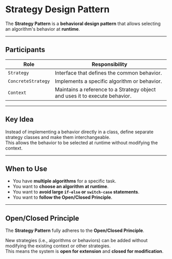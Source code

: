 # Strategy Design Pattern

The **Strategy Pattern** is a **behavioral design pattern** that allows selecting an algorithm's behavior at **runtime**.  

---

## Participants

| Role               | Responsibility                                                                 |
|--------------------|----------------------------------------------------------------------------------|
| `Strategy`         | Interface that defines the common behavior.                                     |
| `ConcreteStrategy` | Implements a specific algorithm or behavior.                                    |
| `Context`          | Maintains a reference to a Strategy object and uses it to execute behavior.     |

---

## Key Idea

Instead of implementing a behavior directly in a class, define separate strategy classes and make them interchangeable.  
This allows the behavior to be selected at runtime without modifying the context.

---

## When to Use

- You have **multiple algorithms** for a specific task.
- You want to **choose an algorithm at runtime**.
- You want to **avoid large `if-else` or `switch-case` statements**.
- You want to **follow the Open/Closed Principle**.

---

## Open/Closed Principle

The **Strategy Pattern** fully adheres to the **Open/Closed Principle**.

New strategies (i.e., algorithms or behaviors) can be added without modifying the existing context or other strategies.  
This means the system is **open for extension** and **closed for modification**.
